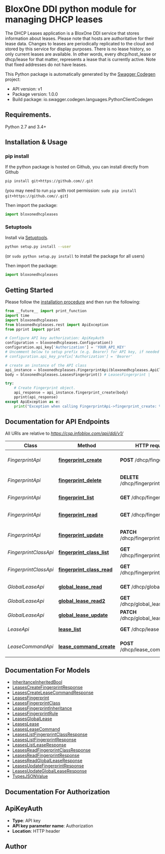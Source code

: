 # BloxOne DDI python module for managing DHCP leases
The DHCP Leases application is a BloxOne DDI service that stores information about leases. Please note that hosts are authoritative for their lease data. Changes to leases are periodically replicated to the cloud and stored by this service for display purposes. There is no lease history, so only current leases are available. In other words, every dhcp/host_lease or dhcp/lease for that matter, represents a lease that is currently active. Note that fixed addresses do not have leases. 

This Python package is automatically generated by the [Swagger Codegen](https://github.com/swagger-api/swagger-codegen) project:

- API version: v1
- Package version: 1.0.0
- Build package: io.swagger.codegen.languages.PythonClientCodegen

## Requirements.

Python 2.7 and 3.4+

## Installation & Usage
### pip install

If the python package is hosted on Github, you can install directly from Github

```sh
pip install git+https://github.com//.git
```
(you may need to run `pip` with root permission: `sudo pip install git+https://github.com//.git`)

Then import the package:
```python
import bloxonedhcpleases 
```

### Setuptools

Install via [Setuptools](http://pypi.python.org/pypi/setuptools).

```sh
python setup.py install --user
```
(or `sudo python setup.py install` to install the package for all users)

Then import the package:
```python
import bloxonedhcpleases
```

## Getting Started

Please follow the [installation procedure](#installation--usage) and then run the following:

```python
from __future__ import print_function
import time
import bloxonedhcpleases
from bloxonedhcpleases.rest import ApiException
from pprint import pprint

# Configure API key authorization: ApiKeyAuth
configuration = bloxonedhcpleases.Configuration()
configuration.api_key['Authorization'] = 'YOUR_API_KEY'
# Uncomment below to setup prefix (e.g. Bearer) for API key, if needed
# configuration.api_key_prefix['Authorization'] = 'Bearer'

# create an instance of the API class
api_instance = bloxonedhcpleases.FingerprintApi(bloxonedhcpleases.ApiClient(configuration))
body = bloxonedhcpleases.LeasesFingerprint() # LeasesFingerprint | 

try:
    # Create Fingerprint object.
    api_response = api_instance.fingerprint_create(body)
    pprint(api_response)
except ApiException as e:
    print("Exception when calling FingerprintApi->fingerprint_create: %s\n" % e)

```

## Documentation for API Endpoints

All URIs are relative to *https://csp.infoblox.com/api/ddi/v1/*

Class | Method | HTTP request | Description
------------ | ------------- | ------------- | -------------
*FingerprintApi* | [**fingerprint_create**](docs/FingerprintApi.md#fingerprint_create) | **POST** /dhcp/fingerprint | Create Fingerprint object.
*FingerprintApi* | [**fingerprint_delete**](docs/FingerprintApi.md#fingerprint_delete) | **DELETE** /dhcp/fingerprint/{id} | Delete the Fingerprint object.
*FingerprintApi* | [**fingerprint_list**](docs/FingerprintApi.md#fingerprint_list) | **GET** /dhcp/fingerprint | List Fingerprint objects.
*FingerprintApi* | [**fingerprint_read**](docs/FingerprintApi.md#fingerprint_read) | **GET** /dhcp/fingerprint/{id} | Read the Fingerprint object.
*FingerprintApi* | [**fingerprint_update**](docs/FingerprintApi.md#fingerprint_update) | **PATCH** /dhcp/fingerprint/{id} | Update the Fingerprint object.
*FingerprintClassApi* | [**fingerprint_class_list**](docs/FingerprintClassApi.md#fingerprint_class_list) | **GET** /dhcp/fingerprint_class | List Fingerprint Class objects.
*FingerprintClassApi* | [**fingerprint_class_read**](docs/FingerprintClassApi.md#fingerprint_class_read) | **GET** /dhcp/fingerprint_class/{id} | Read the Fingerprint Class object.
*GlobalLeaseApi* | [**global_lease_read**](docs/GlobalLeaseApi.md#global_lease_read) | **GET** /dhcp/global_lease | Read the Global Lease object.
*GlobalLeaseApi* | [**global_lease_read2**](docs/GlobalLeaseApi.md#global_lease_read2) | **GET** /dhcp/global_lease/{id} | Read the Global Lease object.
*GlobalLeaseApi* | [**global_lease_update**](docs/GlobalLeaseApi.md#global_lease_update) | **PATCH** /dhcp/global_lease/{id} | 
*LeaseApi* | [**lease_list**](docs/LeaseApi.md#lease_list) | **GET** /dhcp/lease | List Lease objects.
*LeaseCommandApi* | [**lease_command_create**](docs/LeaseCommandApi.md#lease_command_create) | **POST** /dhcp/lease_command | Create the LeaseCommand object.


## Documentation For Models

 - [InheritanceInheritedBool](docs/InheritanceInheritedBool.md)
 - [LeasesCreateFingerprintResponse](docs/LeasesCreateFingerprintResponse.md)
 - [LeasesCreateLeaseCommandResponse](docs/LeasesCreateLeaseCommandResponse.md)
 - [LeasesFingerprint](docs/LeasesFingerprint.md)
 - [LeasesFingerprintClass](docs/LeasesFingerprintClass.md)
 - [LeasesFingerprintInheritance](docs/LeasesFingerprintInheritance.md)
 - [LeasesFingerprintRule](docs/LeasesFingerprintRule.md)
 - [LeasesGlobalLease](docs/LeasesGlobalLease.md)
 - [LeasesLease](docs/LeasesLease.md)
 - [LeasesLeaseCommand](docs/LeasesLeaseCommand.md)
 - [LeasesListFingerprintClassResponse](docs/LeasesListFingerprintClassResponse.md)
 - [LeasesListFingerprintResponse](docs/LeasesListFingerprintResponse.md)
 - [LeasesListLeaseResponse](docs/LeasesListLeaseResponse.md)
 - [LeasesReadFingerprintClassResponse](docs/LeasesReadFingerprintClassResponse.md)
 - [LeasesReadFingerprintResponse](docs/LeasesReadFingerprintResponse.md)
 - [LeasesReadGlobalLeaseResponse](docs/LeasesReadGlobalLeaseResponse.md)
 - [LeasesUpdateFingerprintResponse](docs/LeasesUpdateFingerprintResponse.md)
 - [LeasesUpdateGlobalLeaseResponse](docs/LeasesUpdateGlobalLeaseResponse.md)
 - [TypesJSONValue](docs/TypesJSONValue.md)


## Documentation For Authorization


## ApiKeyAuth

- **Type**: API key
- **API key parameter name**: Authorization
- **Location**: HTTP header


## Author



